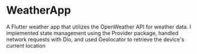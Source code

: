 # WeatherApp

A Flutter weather app that utilizes the OpenWeather API for weather data. I implemented state management using the Provider package, handled network requests with Dio, and used Geolocator to retrieve the device's current location
